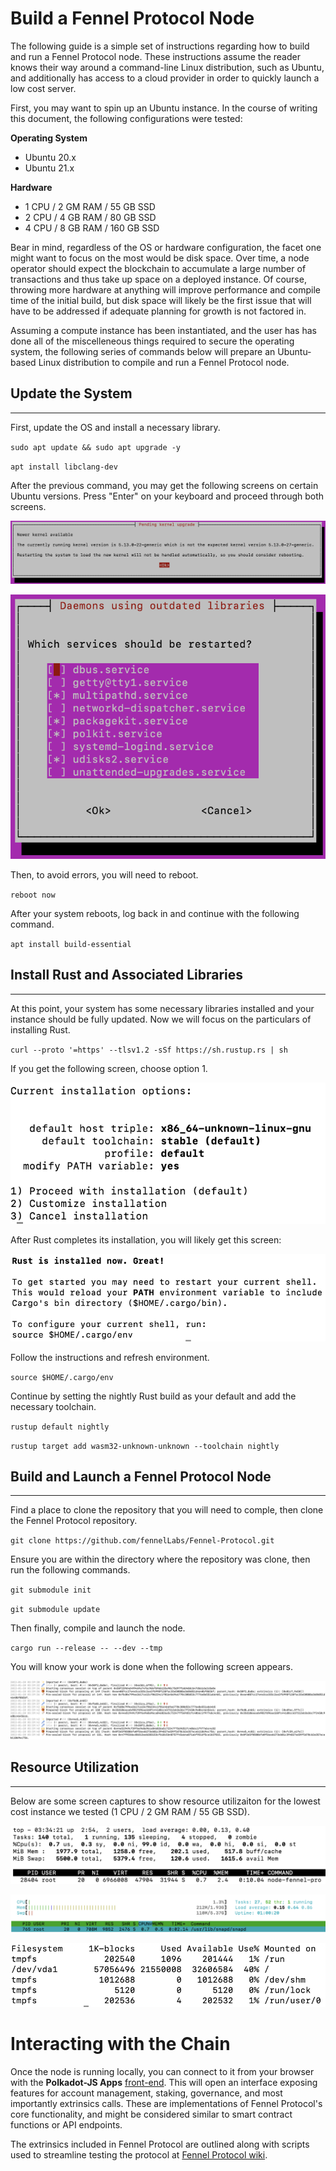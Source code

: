 # Build a Fennel Protocol Node

The following guide is a simple set of instructions regarding how to build and run a Fennel Protocol node. These instructions assume the reader knows their way around a command-line Linux distribution, such as Ubuntu, and additionally has access to a cloud provider in order to quickly launch a low cost server.

First, you may want to spin up an Ubuntu instance. In the course of writing this document, the following configurations were tested:

**Operating System**

- Ubuntu 20.x
- Ubuntu 21.x

**Hardware**

- 1 CPU / 2 GM RAM / 55 GB SSD
- 2 CPU / 4 GB RAM / 80 GB SSD
- 4 CPU / 8 GB RAM / 160 GB SSD

Bear in mind, regardless of the OS or hardware configuration, the facet one might want to focus on the most would be disk space. Over time, a node operator should expect the blockchain to accumulate a large number of transactions and thus take up space on a deployed instance. Of course, throwing more hardware at anything will improve performance and compile time of the initial build, but disk space will likely be the first issue that will have to be addressed if adequate planning for growth is not factored in.

Assuming a compute instance has been instantiated, and the user has has done all of the miscelleneous things required to secure the operating system, the following series of commands below will prepare an Ubuntu-based Linux distribution to compile and run a Fennel Protocol node.

## Update the System

---

First, update the OS and install a necessary library.

`sudo apt update && sudo apt upgrade -y`

`apt install libclang-dev`

After the previous command, you may get the following screens on certain Ubuntu versions. Press "Enter" on your keyboard and proceed through both screens.

![Install Choice](docs/images/install-node-1.png)

![Install Choice](docs/images/install-node-2.png)

Then, to avoid errors, you will need to reboot.

`reboot now`

After your system reboots, log back in and continue with the following command.

`apt install build-essential`

## Install Rust and Associated Libraries

---

At this point, your system has some necessary libraries installed and your instance should be fully updated. Now we will focus on the particulars of installing Rust.

`curl --proto '=https' --tlsv1.2 -sSf https://sh.rustup.rs | sh`

If you get the following screen, choose option 1.

![Install Choice](docs/images/install-node-3.png)

After Rust completes its installation, you will likely get this screen:

![Refresh Instructions Screen](docs/images/install-node-4.png)

Follow the instructions and refresh environment.

`source $HOME/.cargo/env`

Continue by setting the nightly Rust build as your default and add the necessary toolchain.

`rustup default nightly`

`rustup target add wasm32-unknown-unknown --toolchain nightly`

## Build and Launch a Fennel Protocol Node

---

Find a place to clone the repository that you will need to comple, then clone the Fennel Protocol repository.

`git clone https://github.com/fennelLabs/Fennel-Protocol.git`

Ensure you are within the directory where the repository was clone, then run the following commands.

`git submodule init`

`git submodule update`

Then finally, compile and launch the node.

`cargo run --release -- --dev --tmp`

You will know your work is done when the following screen appears.

![Node Log Screen](docs/images/install-node-5.png)

## Resource Utilization

---

Below are some screen captures to show resource utilizaiton for the lowest cost instance we tested (1 CPU / 2 GM RAM / 55 GB SSD). 

![Resource Utilization Screen 1](docs/images/install-node-6.png)

![Resource Utilization Screen 2](docs/images/install-node-7.png)

![Resource Utilization Screen 3](docs/images/install-node-8.png)

# Interacting with the Chain
Once the node is running locally, you can connect to it from your browser with the **Polkadot-JS Apps** [front-end](https://polkadot.js.org/apps/#/explorer?rpc=ws://localhost:9944). This will open an interface exposing features for account management, staking, governance, and most importantly extrinsics calls. These are implementations of Fennel Protocol's core functionality, and might be considered similar to smart contract functions or API endpoints.

The extrinsics included in Fennel Protocol are outlined along with scripts used to streamline testing the protocol at [Fennel Protocol wiki](https://github.com/fennelLabs/Fennel-Protocol/wiki/Testing-Milestone-1).
